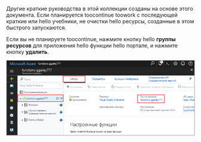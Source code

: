 Другие краткие руководства в этой коллекции созданы на основе этого документа. Если планируется toocontinue toowork с последующей краткие или hello учебники, не очистки hello ресурсы, созданные в этом быстрого запускаются. 

Если вы не планируете toocontinue, нажмите кнопку hello **группы ресурсов** для приложения hello функции hello портале, и нажмите кнопку **удалить**. 

![Выберите приложение hello функция toodelete группы ресурсов hello.](./media/functions-quickstart-cleanup/functions-app-delete-resource-group.png)
